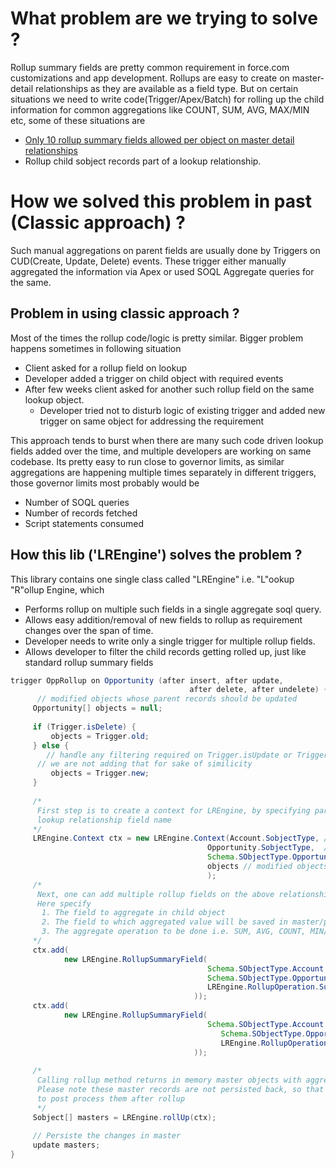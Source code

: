 # What problem are we trying to solve ?

Rollup summary fields are pretty common requirement in force.com customizations and app development. Rollups are easy to create on master-detail relationships as they are available as a field type. But on certain situations we need to write code(Trigger/Apex/Batch) for rolling up the child information for common aggregations like COUNT, SUM, AVG, MAX/MIN etc, some of these situations are
 * [Only 10 rollup summary fields allowed per object on master detail relationships](http://ap1.salesforce.com/help/doc/en/limits.htm#CustomFieldLimitDetails)
 * Rollup child sobject records part of a lookup relationship.

# How we solved this problem in past (Classic approach) ?

Such manual aggregations on parent fields are usually done by Triggers on CUD(Create, Update, Delete) events. These trigger either manually aggregated the information via Apex or used SOQL Aggregate queries for the same. 

## Problem in using classic approach ?
Most of the times the rollup code/logic is pretty similar. Bigger problem happens sometimes in following situation
 * Client asked for a rollup field on lookup
  * Developer added a trigger on child object with required events
 * After few weeks client asked for another such rollup field on the same lookup object.
 	* Developer tried not to disturb logic of existing trigger and added new trigger on same object for addressing the requirement

 This approach tends to burst when there are many such code driven lookup fields added over the time, and multiple developers are working on same codebase. Its pretty easy to run close to governor limits, as similar aggregations are happening multiple times separately in different triggers, those governor limits most probably would be
  - Number of SOQL queries
  - Number of records fetched
  - Script statements consumed

## How this lib ('LREngine') solves the problem ?
This library contains one single class called "LREngine" i.e. "L"ookup "R"ollup Engine, which 
 * Performs rollup on multiple such fields in a single aggregate soql query. 
 * Allows easy addition/removal of new fields to rollup as requirement changes over the span of time.
 * Developer needs to write only a single trigger for multiple rollup fields.
 * Allows developer to filter the child records getting rolled up, just like standard rollup summary fields

```java
trigger OppRollup on Opportunity (after insert, after update, 
                                        after delete, after undelete) {
      // modified objects whose parent records should be updated
     Opportunity[] objects = null;   
     
     if (Trigger.isDelete) {
         objects = Trigger.old;
     } else {
     	// handle any filtering required on Trigger.isUpdate or Trigger.isUndelete events
      // we are not adding that for sake of similicity
         objects = Trigger.new;
     }
     
     /*
      First step is to create a context for LREngine, by specifying parent and child objects and
      lookup relationship field name
     */
     LREngine.Context ctx = new LREngine.Context(Account.SobjectType, // parent object
                                            Opportunity.SobjectType,  // child object
                                            Schema.SObjectType.Opportunity.fields.AccountId, // relationship field name
                                            objects // modified objects
                                            );     
     /*
      Next, one can add multiple rollup fields on the above relationship. 
      Here specify 
       1. The field to aggregate in child object
       2. The field to which aggregated value will be saved in master/parent object
       3. The aggregate operation to be done i.e. SUM, AVG, COUNT, MIN/MAX
     */
     ctx.add(
            new LREngine.RollupSummaryField(
                                            Schema.SObjectType.Account.fields.AnnualRevenue,
                                            Schema.SObjectType.Opportunity.fields.Amount,
                                            LREngine.RollupOperation.Sum 
                                         )); 
     ctx.add(
          	new LREngine.RollupSummaryField(
                                            Schema.SObjectType.Account.fields.SLAExpirationDate__c,
	                                           Schema.SObjectType.Opportunity.fields.CloseDate,
	                                           LREngine.RollupOperation.Max
                                         ));                                       
     
     /* 
      Calling rollup method returns in memory master objects with aggregated values in them. 
      Please note these master records are not persisted back, so that client gets a chance 
      to post process them after rollup
      */ 
     Sobject[] masters = LREngine.rollUp(ctx);    
     
     // Persiste the changes in master
     update masters;
}
```

